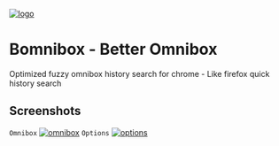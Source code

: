 [![logo](https://github.com/brainfoolong/bomnibox/raw/master/img/icon-trans-300.png)](#logo)
# Bomnibox - Better Omnibox
Optimized fuzzy omnibox history search for chrome - Like firefox quick history search 

## Screenshots
`Omnibox`
[![omnibox](https://github.com/brainfoolong/bomnibox/raw/misc/images/omnibox.png)](#omnibox)
`Options`
[![options](https://github.com/brainfoolong/bomnibox/raw/misc/images/options.png)](#options)
